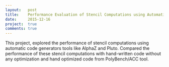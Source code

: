 ```yaml
---
layout:   post
title:    Performance Evaluation of Stencil Computations using Automatic Code Generators
date:     2015-12-16
project:  true
comments: true
---
```


This project, explored the performance of stencil computations using automatic code generators tools like AlphaZ and Pluto. Compared the performance of these stencil computations with hand-written code without any optimization and hand optimized code from PolyBench/ACC tool.
